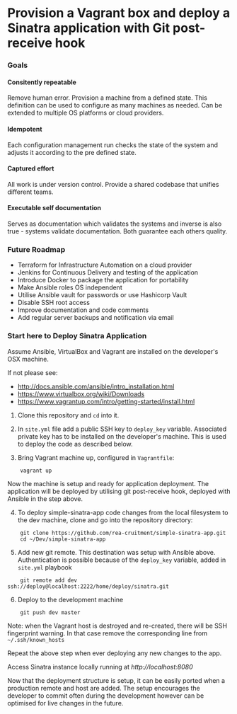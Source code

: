 # Provision a Vagrant box and deploy a Sinatra application with Git post-receive hook

### Goals

#### Consitently repeatable
Remove human error. Provision a machine from a defined state. This definition can be used to configure as many machines as needed. Can be extended to multiple OS platforms or cloud providers.

#### Idempotent
Each configuration management run checks the state of the system and adjusts it according to the pre defined state.

#### Captured effort
All work is under version control. Provide a shared codebase that unifies different teams.

#### Executable self documentation
Serves as documentation which validates the systems and inverse is also true - systems validate documentation. Both guarantee each others quality.

### Future Roadmap

* Terraform for Infrastructure Automation on a cloud provider
* Jenkins for Continuous Delivery and testing of the application
* Introduce Docker to package the application for portability
* Make Ansible roles OS independent
* Utilise Ansible vault for passwords or use Hashicorp Vault
* Disable SSH root access
* Improve documentation and code comments
* Add regular server backups and notification via email


### Start here to Deploy Sinatra Application

Assume Ansible, VirtualBox and Vagrant are installed on the developer's OSX machine.

If not please see:

* http://docs.ansible.com/ansible/intro_installation.html
* https://www.virtualbox.org/wiki/Downloads
* https://www.vagrantup.com/intro/getting-started/install.html

1. Clone this repository and `cd` into it.

2. In `site.yml` file add a public SSH key to `deploy_key` variable. Associated private key has to be installed on the developer's machine. This is used to deploy the code as described below.

3. Bring Vagrant machine up, configured in `Vagrantfile`:

```
    vagrant up
```

Now the machine is setup and ready for application deployment. The application will be deployed by utilising git post-receive hook, deployed with Ansible in the step above.

4. To deploy simple-sinatra-app code changes from the local filesystem to the dev machine, clone and go into the repository directory:

```
    git clone https://github.com/rea-cruitment/simple-sinatra-app.git
    cd ~/Dev/simple-sinatra-app
```

5. Add new git remote. This destination was setup with Ansible above. Authentication is possible because of the `deploy_key` variable, added in `site.yml` playbook

```
    git remote add dev ssh://deploy@localhost:2222/home/deploy/sinatra.git
```

6. Deploy to the development machine

```
    git push dev master
```

Note: when the Vagrant host is destroyed and re-created, there will be SSH fingerprint warning. In that case remove the corresponding line from `~/.ssh/known_hosts`

Repeat the above step when ever deploying any new changes to the app.

Access Sinatra instance locally running at *http://localhost:8080*

Now that the deployment structure is setup, it can be easily ported when a production remote and host are added. The setup encourages the developer to commit often during the development however can be optimised for live changes in the future.
